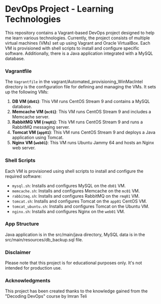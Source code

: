 # DevOps Project - Learning Technologies

This repository contains a Vagrant-based DevOps project designed to help me learn various technologies. Currently, the project consists of multiple virtual machines (VMs) set up using Vagrant and Oracle VirtualBox. Each VM is provisioned with shell scripts to install and configure specific software. Additionally, there is a Java application integrated with a MySQL database.

### Vagrantfile

The `Vagrantfile` in the vagrant/Automated_provisioning_WinMacIntel directory is the configuration file for defining and managing the VMs. It sets up the following VMs:

1. **DB VM (`db01`)**: This VM runs CentOS Stream 9 and contains a MySQL database.
2. **Memcache VM (`mc01`)**: This VM runs CentOS Stream 9 and includes a Memcache server.
3. **RabbitMQ VM (`rmq01`)**: This VM runs CentOS Stream 9 and runs a RabbitMQ messaging server.
4. **Tomcat VM (`app01`)**: This VM runs CentOS Stream 9 and deploys a Java application using Tomcat.
5. **Nginx VM (`web01`)**: This VM runs Ubuntu Jammy 64 and hosts an Nginx web server.

### Shell Scripts

Each VM is provisioned using shell scripts to install and configure the required software:

- `mysql.sh`: Installs and configures MySQL on the `db01` VM.
- `memcache.sh`: Installs and configures Memcache on the `mc01` VM.
- `rabbitmq.sh`: Installs and configures RabbitMQ on the `rmq01` VM.
- `tomcat.sh`: Installs and configures Tomcat on the `app01` CentOS VM.
- `tomcat_ubuntu.sh`: Installs and configures Tomcat on the Ubuntu VM.
- `nginx.sh`: Installs and configures Nginx on the `web01` VM.

### App Structure

Java application is in the src/main/java directory, MySQL data is in the src/main/resources/db_backup.sql file.

### Disclaimer

Please note that this project is for educational purposes only. It's not intended for production use. 

### Acknowledgments

This project has been created thanks to the knowledge gained from the "Decoding DevOps" course by Imran Teli
